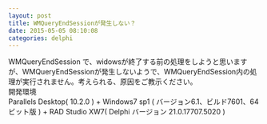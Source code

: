```yaml
---
layout: post
title: WMQueryEndSessionが発生しない？
date: 2015-05-05 08:10:08
categories: delphi
---
```

<p>WMQueryEndSession で、widowsが終了する前の処理をしようと思いますが、WMQueryEndSessionが発生しないようで、WMQueryEndSession内の処理が実行されません。考えられる、原因をご教示ください。<br>
開発環境<br>
Parallels Desktop( 10.2.0 ) + Windows7 sp1 ( バージョン6.1、ビルド7601、64ビット版 ) + RAD Studio XW7( Delphi バージョン 21.0.17707.5020  )</p>
